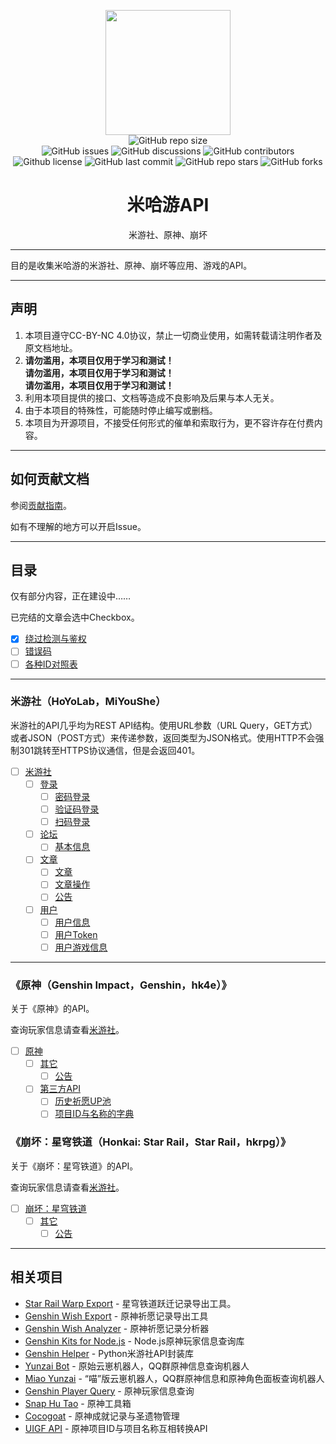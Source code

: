 
<p align="center">
  <img src="https://raw.githubusercontent.com/UIGF-org/mihoyo-api-collect/main/files/images/logo.png" height="200">
  <br>
  <a href="https://github.com/UIGF-org/mihoyo-api-collect" style="text-decoration: none;">
    <img alt="GitHub repo size" src="https://img.shields.io/github/repo-size/UIGF-org/mihoyo-api-collect?style=flat-square">
  </a>
  <br>
  <a href="https://github.com/UIGF-org/mihoyo-api-collect/issues" style="text-decoration: none;">
    <img alt="GitHub issues" src="https://img.shields.io/github/issues/UIGF-org/mihoyo-api-collect?style=flat-square">
  </a>
  <a href="https://github.com/UIGF-org/mihoyo-api-collect/discussions" style="text-decoration: none;">
    <img alt="GitHub discussions" src="https://img.shields.io/github/discussions/UIGF-org/mihoyo-api-collect?color=%23555&style=flat-square">
  </a>
  <a href="https://github.com/UIGF-org/mihoyo-api-collect/graphs/contributors" style="text-decoration: none;">
    <img alt="GitHub contributors" src="https://img.shields.io/github/contributors/UIGF-org/mihoyo-api-collect?color=%23c0c0c0&style=flat-square">
  </a>
  <br>
  <a href="https://github.com/UIGF-org/mihoyo-api-collect/blob/master/LICENSE" style="text-decoration: none;">
    <img alt="Github license" src="https://img.shields.io/static/v1?style=flat-square&label=license&message=CC%20BY-NC%204.0&color=blueviolet">
  </a>
  <a href="https://github.com/UIGF-org/mihoyo-api-collect/commits/main" style="text-decoration: none;">
    <img alt="GitHub last commit" src="https://img.shields.io/github/last-commit/UIGF-org/mihoyo-api-collect?color=%23114514&style=flat-square">
  </a>
  <a href="https://github.com/UIGF-org/mihoyo-api-collect/stargazers" style="text-decoration: none;">
    <img alt="GitHub repo stars" src="https://img.shields.io/github/stars/UIGF-org/mihoyo-api-collect?color=%23aa4499&style=flat-square">
  </a>
  <a href="https://github.com/UIGF-org/mihoyo-api-collect/forks" style="text-decoration: none;">
    <img alt="GitHub forks" src="https://img.shields.io/github/forks/UIGF-org/mihoyo-api-collect?color=%23456789&style=flat-square">
  </a>
</p>

<h1 align="center">米哈游API</h1>
<p align="center">米游社、原神、崩坏</p>

---

目的是收集米哈游的米游社、原神、崩坏等应用、游戏的API。

---

## 声明

1. 本项目遵守CC-BY-NC 4.0协议，禁止一切商业使用，如需转载请注明作者及原文档地址。
2. **请勿滥用，本项目仅用于学习和测试！**  
**请勿滥用，本项目仅用于学习和测试！**  
**请勿滥用，本项目仅用于学习和测试！**  
3. 利用本项目提供的接口、文档等造成不良影响及后果与本人无关。
4. 由于本项目的特殊性，可能随时停止编写或删档。
5. 本项目为开源项目，不接受任何形式的催单和索取行为，更不容许存在付费内容。

---

## 如何贡献文档

参阅[贡献指南](CONTRIBUTING.md)。

如有不理解的地方可以开启Issue。

---

## 目录

仅有部分内容，正在建设中……

已完结的文章会选中Checkbox。

- [x] [绕过检测与鉴权](other/authentication.md)
- [ ] [错误码](other/error_code.md)
- [ ] [各种ID对照表](other/id.md)

---

### 米游社（HoYoLab，MiYouShe）

米游社的API几乎均为REST API结构。使用URL参数（URL Query，GET方式）或者JSON（POST方式）来传递参数，返回类型为JSON格式。使用HTTP不会强制301跳转至HTTPS协议通信，但是会返回401。

- [ ] [米游社](hoyolab)
  - [ ] [登录](hoyolab/login)
    - [ ] [密码登录](hoyolab/login/password.md)
    - [ ] [验证码登录](hoyolab/login/sms.md)
    - [ ] [扫码登录](hoyolab/login/qrcode.md)
  - [ ] [论坛](hoyolab/forum)
    - [ ] [基本信息](hoyolab/forum/info.md)
  - [ ] [文章](hoyolab/article)
    - [ ] [文章](hoyolab/article/article.md)
    - [ ] [文章操作](hoyolab/article/article_operation.md)
    - [ ] [公告](hoyolab/article/announcement.md)
  - [ ] [用户](hoyolab/user)
    - [ ] [用户信息](hoyolab/user/info.md)
    - [ ] [用户Token](hoyolab/user/token.md)
    - [ ] [用户游戏信息](hoyolab/user/game_account_info.md)

---

### 《原神（Genshin Impact，Genshin，hk4e）》

关于《原神》的API。

<!-- 《原神》游戏内使用Socket进行通信，数据结构为Protobuf协议，并且已加密。 -->

查询玩家信息请查看[米游社](#米游社hoyolabmiyoushe)。

- [ ] [原神](genshin_impact)
  <!-- - [ ] [登录](genshin_impact/login)
    - [ ] [密码登录](genshin_impact/login/password.md)
    - [ ] [验证码登录](genshin_impact/login/sms.md)
  - [ ] [用户信息](genshin_impact/user)
    - [ ] [基本信息](genshin_impact/user/info.md) -->
  - [ ] [其它](genshin_impact/other/)
    - [ ] [公告](genshin_impact/other/announcement.md)
  - [ ] [第三方API](genshin_impact/thirdparty/)
    - [ ] [历史祈愿UP池](genshin_impact/thirdparty/historical_up_items.md)
    - [ ] [项目ID与名称的字典](genshin_impact/thirdparty/dictionary_of_item.md)

### 《崩坏：星穹铁道（Honkai: Star Rail，Star Rail，hkrpg）》

关于《崩坏：星穹铁道》的API。

查询玩家信息请查看[米游社](#米游社hoyolabmiyoushe)。

- [ ] [崩坏：星穹铁道](honkai_star_rail)
  - [ ] [其它](honkai_star_rail/other/)
    - [ ] [公告](honkai_star_rail/other/announcement.md)

<!--
---

### 《崩坏3（Honkai Impact，Honkai）》

《崩坏3》游戏内的API。

-->

---

## 相关项目

- [Star Rail Warp Export](https://github.com/biuuu/star-rail-warp-export) - 星穹铁道跃迁记录导出工具。
- [Genshin Wish Export](https://github.com/biuuu/genshin-wish-export/) - 原神祈愿记录导出工具
- [Genshin Wish Analyzer](https://github.com/voderl/genshin-gacha-analyzer) - 原神祈愿记录分析器
- [Genshin Kits for Node.js](https://github.com/genshin-kit/genshin-kit-node) - Node.js原神玩家信息查询库
- [Genshin Helper](https://github.com/y1ndan/genshinhelper2) - Python米游社API封装库
- [Yunzai Bot](https://gitee.com/le-niao/Yunzai-Bot) - 原始云崽机器人，QQ群原神信息查询机器人
- [Miao Yunzai](https://github.com/yoimiya-kokomi/Miao-Yunzai) - “喵”版云崽机器人，QQ群原神信息和原神角色面板查询机器人
- [Genshin Player Query](https://github.com/Azure99/GenshinPlayerQuery) - 原神玩家信息查询
- [Snap Hu Tao](https://github.com/DGP-Studio/Snap.Hutao) - 原神工具箱
- [Cocogoat](https://github.com/YuehaiTeam/cocogoat) - 原神成就记录与圣遗物管理
- [UIGF API](https://github.com/UIGF-org/UIGF-API) - 原神项目ID与项目名称互相转换API
